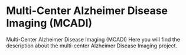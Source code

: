 # Multi-Center Alzheimer Disease Imaging (MCADI)
Multi-Center Alzheimer Disease Imaging (MCADI)
Here you will find the description about the multi-center Alzheimer Disease Imaging project.
